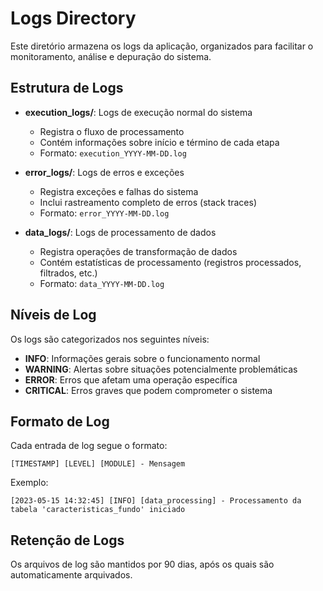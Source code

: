 # Logs Directory

Este diretório armazena os logs da aplicação, organizados para facilitar o monitoramento, análise e depuração do sistema.

## Estrutura de Logs

- **execution_logs/**: Logs de execução normal do sistema
  - Registra o fluxo de processamento
  - Contém informações sobre início e término de cada etapa
  - Formato: `execution_YYYY-MM-DD.log`

- **error_logs/**: Logs de erros e exceções
  - Registra exceções e falhas do sistema
  - Inclui rastreamento completo de erros (stack traces)
  - Formato: `error_YYYY-MM-DD.log`

- **data_logs/**: Logs de processamento de dados
  - Registra operações de transformação de dados
  - Contém estatísticas de processamento (registros processados, filtrados, etc.)
  - Formato: `data_YYYY-MM-DD.log`

## Níveis de Log

Os logs são categorizados nos seguintes níveis:

- **INFO**: Informações gerais sobre o funcionamento normal
- **WARNING**: Alertas sobre situações potencialmente problemáticas
- **ERROR**: Erros que afetam uma operação específica
- **CRITICAL**: Erros graves que podem comprometer o sistema

## Formato de Log

Cada entrada de log segue o formato:

```
[TIMESTAMP] [LEVEL] [MODULE] - Mensagem
```

Exemplo:
```
[2023-05-15 14:32:45] [INFO] [data_processing] - Processamento da tabela 'caracteristicas_fundo' iniciado
```

## Retenção de Logs

Os arquivos de log são mantidos por 90 dias, após os quais são automaticamente arquivados.